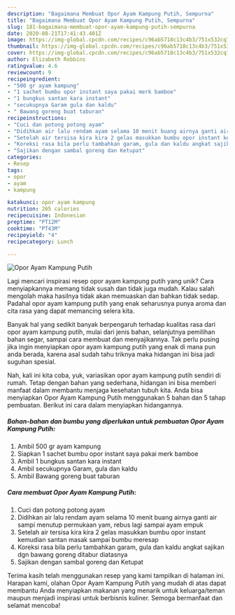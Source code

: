 ```yaml
---
description: "Bagaimana Membuat Opor Ayam Kampung Putih, Sempurna"
title: "Bagaimana Membuat Opor Ayam Kampung Putih, Sempurna"
slug: 181-bagaimana-membuat-opor-ayam-kampung-putih-sempurna
date: 2020-08-21T17:41:43.401Z
image: https://img-global.cpcdn.com/recipes/c96ab5718c13c4b3/751x532cq70/opor-ayam-kampung-putih-foto-resep-utama.jpg
thumbnail: https://img-global.cpcdn.com/recipes/c96ab5718c13c4b3/751x532cq70/opor-ayam-kampung-putih-foto-resep-utama.jpg
cover: https://img-global.cpcdn.com/recipes/c96ab5718c13c4b3/751x532cq70/opor-ayam-kampung-putih-foto-resep-utama.jpg
author: Elizabeth Robbins
ratingvalue: 4.6
reviewcount: 9
recipeingredient:
- "500 gr ayam kampung"
- "1 sachet bumbu opor instant saya pakai merk bamboe"
- "1 bungkus santan kara instant"
- "secukupnya Garam gula dan kaldu"
- " Bawang goreng buat taburan"
recipeinstructions:
- "Cuci dan potong potong ayam"
- "Didihkan air lalu rendam ayam selama 10 menit buang airnya ganti air sampi menutup permukaan yam, rebus lagi sampai ayam empuk"
- "Setelah air tersisa kira kira 2 gelas masukkan bumbu opor instant kemudian santan masak sampai bumbu meresap"
- "Koreksi rasa bila perlu tambahkan garam, gula dan kaldu angkat sajikan dgn bawang goreng ditabur diatasnya"
- "Sajikan dengan sambal goreng dan Ketupat"
categories:
- Resep
tags:
- opor
- ayam
- kampung

katakunci: opor ayam kampung 
nutrition: 265 calories
recipecuisine: Indonesian
preptime: "PT12M"
cooktime: "PT43M"
recipeyield: "4"
recipecategory: Lunch

---
```



![Opor Ayam Kampung Putih](https://img-global.cpcdn.com/recipes/c96ab5718c13c4b3/751x532cq70/opor-ayam-kampung-putih-foto-resep-utama.jpg)

Lagi mencari inspirasi resep opor ayam kampung putih yang unik? Cara menyiapkannya memang tidak susah dan tidak juga mudah. Kalau salah mengolah maka hasilnya tidak akan memuaskan dan bahkan tidak sedap. Padahal opor ayam kampung putih yang enak seharusnya punya aroma dan cita rasa yang dapat memancing selera kita.

Banyak hal yang sedikit banyak berpengaruh terhadap kualitas rasa dari opor ayam kampung putih, mulai dari jenis bahan, selanjutnya pemilihan bahan segar, sampai cara membuat dan menyajikannya. Tak perlu pusing jika ingin menyiapkan opor ayam kampung putih yang enak di mana pun anda berada, karena asal sudah tahu triknya maka hidangan ini bisa jadi suguhan spesial.




Nah, kali ini kita coba, yuk, variasikan opor ayam kampung putih sendiri di rumah. Tetap dengan bahan yang sederhana, hidangan ini bisa memberi manfaat dalam membantu menjaga kesehatan tubuh kita. Anda bisa menyiapkan Opor Ayam Kampung Putih menggunakan 5 bahan dan 5 tahap pembuatan. Berikut ini cara dalam menyiapkan hidangannya.

<!--inarticleads1-->

##### Bahan-bahan dan bumbu yang diperlukan untuk pembuatan Opor Ayam Kampung Putih:

1. Ambil 500 gr ayam kampung
1. Siapkan 1 sachet bumbu opor instant saya pakai merk bamboe
1. Ambil 1 bungkus santan kara instant
1. Ambil secukupnya Garam, gula dan kaldu
1. Ambil  Bawang goreng buat taburan




<!--inarticleads2-->

##### Cara membuat Opor Ayam Kampung Putih:

1. Cuci dan potong potong ayam
1. Didihkan air lalu rendam ayam selama 10 menit buang airnya ganti air sampi menutup permukaan yam, rebus lagi sampai ayam empuk
1. Setelah air tersisa kira kira 2 gelas masukkan bumbu opor instant kemudian santan masak sampai bumbu meresap
1. Koreksi rasa bila perlu tambahkan garam, gula dan kaldu angkat sajikan dgn bawang goreng ditabur diatasnya
1. Sajikan dengan sambal goreng dan Ketupat




Terima kasih telah menggunakan resep yang kami tampilkan di halaman ini. Harapan kami, olahan Opor Ayam Kampung Putih yang mudah di atas dapat membantu Anda menyiapkan makanan yang menarik untuk keluarga/teman maupun menjadi inspirasi untuk berbisnis kuliner. Semoga bermanfaat dan selamat mencoba!

